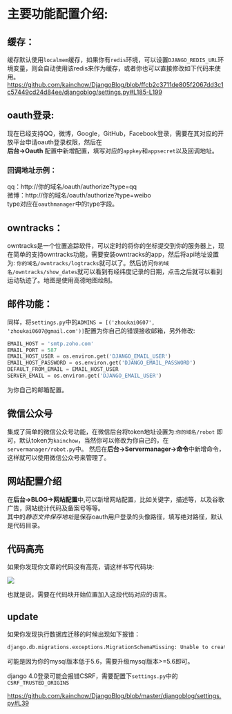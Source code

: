 # 主要功能配置介绍:

## 缓存：
缓存默认使用`localmem`缓存，如果你有`redis`环境，可以设置`DJANGO_REDIS_URL`环境变量，则会自动使用该redis来作为缓存，或者你也可以直接修改如下代码来使用。
https://github.com/kainchow/DjangoBlog/blob/ffcb2c3711de805f2067dd3c1c57449cd24d84ee/djangoblog/settings.py#L185-L199


## oauth登录:

现在已经支持QQ，微博，Google，GitHub，Facebook登录，需要在其对应的开放平台申请oauth登录权限，然后在  
**后台->Oauth** 配置中新增配置，填写对应的`appkey`和`appsecret`以及回调地址。  
### 回调地址示例：
qq：http://你的域名/oauth/authorize?type=qq  
微博：http://你的域名/oauth/authorize?type=weibo  
type对应在`oauthmanager`中的type字段。

## owntracks：
owntracks是一个位置追踪软件，可以定时的将你的坐标提交到你的服务器上，现在简单的支持owntracks功能，需要安装owntracks的app，然后将api地址设置为:
`你的域名/owntracks/logtracks`就可以了。然后访问`你的域名/owntracks/show_dates`就可以看到有经纬度记录的日期，点击之后就可以看到运动轨迹了。地图是使用高德地图绘制。

## 邮件功能：
同样，将`settings.py`中的`ADMINS = [('zhoukai0607', 'zhoukai0607@gmail.com')]`配置为你自己的错误接收邮箱，另外修改:
```python
EMAIL_HOST = 'smtp.zoho.com'
EMAIL_PORT = 587
EMAIL_HOST_USER = os.environ.get('DJANGO_EMAIL_USER')
EMAIL_HOST_PASSWORD = os.environ.get('DJANGO_EMAIL_PASSWORD')
DEFAULT_FROM_EMAIL = EMAIL_HOST_USER
SERVER_EMAIL = os.environ.get('DJANGO_EMAIL_USER')
```
为你自己的邮箱配置。

## 微信公众号
集成了简单的微信公众号功能，在微信后台将token地址设置为:`你的域名/robot` 即可，默认token为`kainchow`，当然你可以修改为你自己的，在`servermanager/robot.py`中。
然后在**后台->Servermanager->命令**中新增命令，这样就可以使用微信公众号来管理了。  
## 网站配置介绍  
在**后台->BLOG->网站配置**中,可以新增网站配置，比如关键字，描述等，以及谷歌广告，网站统计代码及备案号等等。  
其中的*静态文件保存地址*是保存oauth用户登录的头像路径，填写绝对路径，默认是代码目录。
## 代码高亮
如果你发现你文章的代码没有高亮，请这样书写代码块:  

![](https://resource.kainchow.net/image/codelang.png)  


也就是说，需要在代码块开始位置加入这段代码对应的语言。

## update
如果你发现执行数据库迁移的时候出现如下报错：
```python
django.db.migrations.exceptions.MigrationSchemaMissing: Unable to create the django_migrations table ((1064, "You have an error in your SQL syntax; check the manual that corresponds to your MySQL server version for the right syntax to use near '(6) NOT NULL)' at line 1"))
```
可能是因为你的mysql版本低于5.6，需要升级mysql版本>=5.6即可。


django 4.0登录可能会报错CSRF，需要配置下`settings.py`中的`CSRF_TRUSTED_ORIGINS`

https://github.com/kainchow/DjangoBlog/blob/master/djangoblog/settings.py#L39

